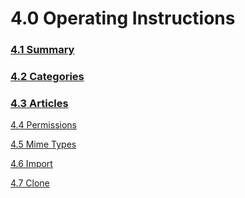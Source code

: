 # 4.0 Operating Instructions


 ### [4.1 Summary](41operationsmd.md)

  ### [4.2 Categories](42operationsmd.md)

###  [4.3 Articles](43operationsmd.md)

  [4.4 Permissions](44operationsmd.md)

  [4.5 Mime Types](45operations.md)

  [4.6 Import](46operationsmd.md)

  [4.7 Clone](47operationsmd.md)



